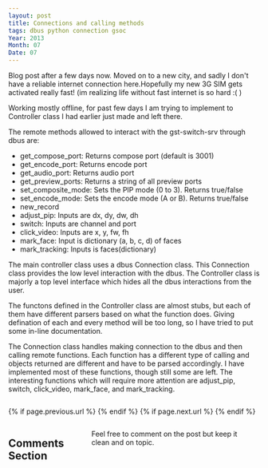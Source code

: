 ```yaml
---
layout: post
title: Connections and calling methods
tags: dbus python connection gsoc
Year: 2013
Month: 07
Date: 07
---
```

<p>
Blog post after a few days now. Moved on to a new city, and sadly I don't have a reliable internet connection here.Hopefully my new 3G SIM gets activated really fast! (im realizing life without fast internet is so hard :( )
</p>
<p>
	Working mostly offline, for past few days I am trying to implement to Controller class I had earlier just made and left there. 
</p>
<p>
	The remote methods allowed to interact with the gst-switch-srv through  dbus are:
	<ul>
		<li>get_compose_port: Returns compose port (default is 3001)</li>
		<li>get_encode_port: Returns encode port</li>
		<li>get_audio_port: Returns audio port</li>
		<li>get_preview_ports: Returns a string of all preview ports</li>
		<li>set_composite_mode: Sets the PIP mode (0 to 3). Returns true/false</li>
		<li>set_encode_mode: Sets the encode mode (A or B). Returns true/false</li>
		<li>new_record</li>
		<li>adjust_pip: Inputs are dx, dy, dw, dh</li>
		<li>switch: Inputs are channel and port</li>
		<li>click_video: Inputs are x, y, fw, fh</li>
		<li>mark_face: Input is dictionary (a, b, c, d) of faces</li>
		<li>mark_tracking: Inputs is faces(dictionary)</li>
	</ul>
</p>
<p>
	The main controller class uses a dbus Connection class. This Connection class provides the low level interaction with the dbus. The Controller class is majorly a top level interface which hides all the dbus interactions from the user. 
</p>
<p>
	The functons defined in the Controller class are almost stubs, but each of them have different parsers based on what the function does. Giving defination of each and every method will be too long, so I have tried to put some in-line documentation.
</p>
<p>
	The Connection class handles making connection to the dbus and then calling remote functions. Each function has a different type of calling and objects returned are different and have to be parsed accordingly. I have implemented most of these functions, though still some are left. The interesting functions which will require more attention are adjust_pip, switch, click_video, mark_face, and mark_tracking. 
</p>

<div class="row">	
	<div class="span9 column">
			<p class="pull-right">{% if page.previous.url %} <a href="{{page.previous.url}}" title="Previous Post: {{page.previous.title}}"><i class="icon-chevron-left"></i></a> 	{% endif %}   {% if page.next.url %} 	<a href="{{page.next.url}}" title="Next Post: {{page.next.title}}"><i class="icon-chevron-right"></i></a> 	{% endif %} </p>  
	</div>

</div>

<div class="row">	
    <div class="span9 columns">    
		<h2>Comments Section</h2>
	    <p>Feel free to comment on the post but keep it clean and on topic.</p>	
		<div id="disqus_thread"></div>
		<script type="text/javascript">
			/* * * CONFIGURATION VARIABLES: EDIT BEFORE PASTING INTO YOUR WEBPAGE * * */
			var disqus_shortname = 'aayushahuja'; // required: replace example with your forum shortname
			
			
			/* * * DON'T EDIT BELOW THIS LINE * * */
			(function() {
				var dsq = document.createElement('script'); dsq.type = 'text/javascript'; dsq.async = true;
				dsq.src = 'http://' + disqus_shortname + '.disqus.com/embed.js';
				(document.getElementsByTagName('head')[0] || document.getElementsByTagName('body')[0]).appendChild(dsq);
			})();
		</script>
		<noscript>Please enable JavaScript to view the <a href="http://disqus.com/?ref_noscript">comments powered by Disqus.</a></noscript>
		<a href="http://disqus.com" class="dsq-brlink">blog comments powered by <span class="logo-disqus">Disqus</span></a>
	</div>
</div>

<!-- Twitter -->
<script>!function(d,s,id){var js,fjs=d.getElementsByTagName(s)[0];if(!d.getElementById(id)){js=d.createElement(s);js.id=id;js.src="//platform.twitter.com/widgets.js";fjs.parentNode.insertBefore(js,fjs);}}(document,"script","twitter-wjs");</script>

<!-- Google + -->
<script type="text/javascript">
  (function() {
    var po = document.createElement('script'); po.type = 'text/javascript'; po.async = true;
    po.src = 'https://apis.google.com/js/plusone.js';
    var s = document.getElementsByTagName('script')[0]; s.parentNode.insertBefore(po, s);
  })();
</script>
<!-- Written by hyades -->


